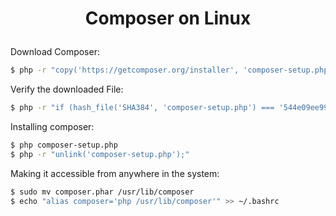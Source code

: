 <h1 align="center">

Composer on Linux

</h1>
Download Composer:

```bash
$ php -r "copy('https://getcomposer.org/installer', 'composer-setup.php');"
```
Verify the downloaded File:
```bash
$ php -r "if (hash_file('SHA384', 'composer-setup.php') === '544e09ee996cdf60ece3804abc52599c22b1f40f4323403c44d44fdfdd586475ca9813a858088ffbc1f233e9b180f061') { echo 'Installer verified'; } else { echo 'Installer corrupt'; unlink('composer-setup.php'); } echo PHP_EOL;"
```
Installing composer:
```bash
$ php composer-setup.php
$ php -r "unlink('composer-setup.php');"
```
Making it accessible from anywhere in the system:
```bash
$ sudo mv composer.phar /usr/lib/composer
$ echo "alias composer='php /usr/lib/composer'" >> ~/.bashrc
```